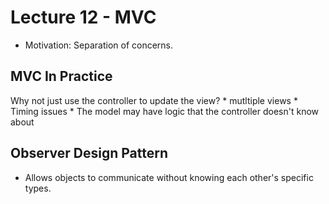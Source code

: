 # Lecture 12 - MVC
* Motivation: Separation of concerns.

## MVC In Practice
Why not just use the controller to update the view?
    * mutltiple views
    * Timing issues
    * The model may have logic that the controller doesn't know about

## Observer Design Pattern
* Allows objects to communicate without knowing each other's specific types. 

